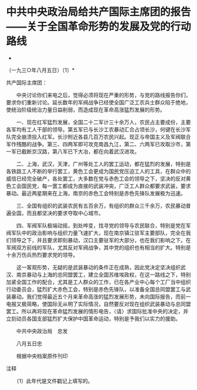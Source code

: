# 中共中央政治局给共产国际主席团的报告 ——关于全国革命形势的发展及党的行动路线

*

（一九三○年八月五日）〔1〕*

共产国际主席团：

　　中央讨论你们来电之后，觉得必须将现在严重的形势，与党的路线报告你们，要求你们重新讨论。延长数年的军阀战争已经使全国广泛工农兵士群众陷于绝地，使统治阶级统治力量日益削弱，而造成现在革命高涨猛烈发展的形势。

　　一、现在红军猛烈发展，全国二十二军计三十余万人，农民占主要成份，主要各军均有工人干部的领导。第五军已与长沙工农暴动汇合占领长沙，何键在长沙军队完全崩溃投入红军。长沙附近各县几百万农民兴起。现正与帝国主义及军阀联合军作残酷的战争。第三、四两军即可攻克南昌九江，第二、六两军已攻取沙市，第一军已截断京汉路，第八军已下大冶，都在向着武汉进攻。

　　二、上海，武汉，天津，广州等处工人的罢工运动，都在猛烈的发展，特别是各铁路工人不断的举行罢工，黄色工会更成为国民党压迫工人的工具，在群众中的威信已经完全破产，各处罢工，大多数在党与赤色工会的领导之下，坚决的反对黄色工会国民党，每一罢工都成为直接的武装冲突，广泛工人群众都要求武装，要求暴动。最近两星期来在上海，南京的赤色工会特别是赤色先锋队发展极为迅速。

　　三、全国有组织的武装农民有五百余万，有组织的群众三千余万，农民暴动普遍全国，而且都坚决的要求夺取中心城市。

　　四、军阀军队极端动摇，到处哗变，找寻党的领导与农民联合，特别是党在军阀军队中的政治影响与组织力量飞速扩大，现在南京镇江驻军主要部队，完全在我们领导之下，并且要求即刻暴动，汉口主要驻军的大部分，也在我们影响之下。在军阀双方前线的军队，尤其反对军阀战争，其中党的组织也有相当的扩大。特别是十余万伤兵热烈要求党的领导。

　　这一客观形势，无疑的是武装暴动的条件正在成熟，因此党决定坚决组织武汉、南京暴动与上海的总同盟罢工，建立全国苏维埃政权，在这一路线之下，特别加紧全国工作的配合，尤其是工人群众的工作，已在各产业中心每个工厂当中组织行动委员会，猛烈扩大赤色工会，特别是赤色先锋队，以准备全国总同盟罢工与武装暴动。我们觉得最近五个月来革命高涨的猛烈发展形势，未向国际报告，而前一电报又极简略，使国际无从明了实际情况，自然要反对现在组织武装暴动与总同盟罢工。所以再将现在革命猛烈发展的情形电告，〈请〉求国际批准中央的决定，并立刻动员各国支部猛烈扩大保护中国革命运动，特别是予我们以实力的援助。

　　中共中央政治局　忠发

　　八月五日忠

　　根据中央档案原件刊印

注释

　　〔1〕此年代是文件戳记上填写的。


